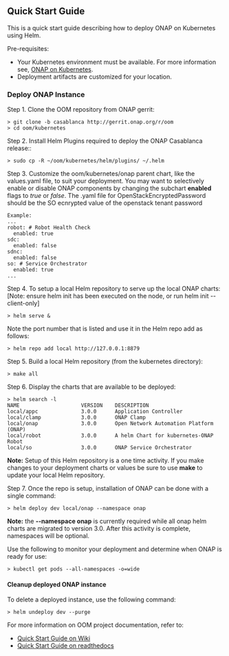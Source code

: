 ## **Quick Start Guide**


This is a quick start guide describing how to deploy ONAP on Kubernetes using
Helm.

Pre-requisites:

-  Your Kubernetes environment must be available. For more information see,
[ONAP on Kubernetes](https://wiki.onap.org/display/DW/ONAP+on+Kubernetes).
-  Deployment artifacts are customized for your location.


### **Deploy ONAP Instance**

Step 1. Clone the OOM repository from ONAP gerrit:

```
> git clone -b casablanca http://gerrit.onap.org/r/oom
> cd oom/kubernetes
```

Step 2. Install Helm Plugins required to deploy the ONAP Casablanca release::
```
> sudo cp -R ~/oom/kubernetes/helm/plugins/ ~/.helm 
```

Step 3. Customize the oom/kubernetes/onap parent chart, like the values.yaml
file, to suit your deployment. You may want to selectively enable or disable
ONAP components by changing the subchart **enabled** flags to *true* or
*false*.  The .yaml file for OpenStackEncryptedPassword should be the SO
ecnrypted value of the openstack tenant password
```
Example:
...
robot: # Robot Health Check
  enabled: true
sdc:
  enabled: false
sdnc:
  enabled: false
so: # Service Orchestrator
  enabled: true
...
```

Step 4. To setup a local Helm repository to serve up the local ONAP charts:
        [Note: ensure helm init has been executed on the node,
        or run helm init --client-only]
```
> helm serve &
```
Note the port number that is listed and use it in the Helm repo add as follows:
```
> helm repo add local http://127.0.0.1:8879
```

Step 5. Build a local Helm repository (from the kubernetes directory):
```
> make all
```

Step 6. Display the charts that are available to be deployed:
```
> helm search -l
NAME                    VERSION    DESCRIPTION
local/appc              3.0.0      Application Controller
local/clamp             3.0.0      ONAP Clamp
local/onap              3.0.0      Open Network Automation Platform (ONAP)
local/robot             3.0.0      A helm Chart for kubernetes-ONAP Robot
local/so                3.0.0      ONAP Service Orchestrator

```

**Note:**
Setup of this Helm repository is a one time activity. If you make changes to
your deployment charts or values be sure to use **make** to update your local
Helm repository.

Step 7. Once the repo is setup, installation of ONAP can be done with a single
command:
```
> helm deploy dev local/onap --namespace onap
```
**Note:** the **--namespace onap** is currently required while all onap helm
charts are migrated to version 3.0. After this activity is complete, namespaces
will be optional.

Use the following to monitor your deployment and determine when ONAP is ready
for use:
```
> kubectl get pods --all-namespaces -o=wide
```


#### **Cleanup deployed ONAP instance**

To delete a deployed instance, use the following command:
```
> helm undeploy dev --purge
```

For more information on OOM project documentation, refer to:

 -  [Quick Start Guide on Wiki](https://wiki.onap.org/display/DW/ONAP+Operations+Manager+Project#ONAPOperationsManagerProject-QuickStartGuide)
 -  [Quick Start Guide on readthedocs](https://docs.onap.org/en/casablanca/submodules/oom.git/docs/oom_quickstart_guide.html)
